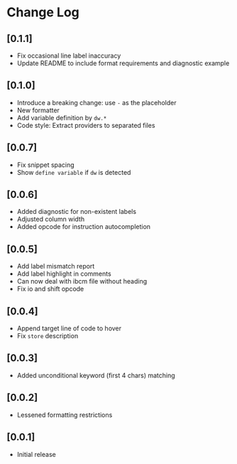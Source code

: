 # Change Log

## [0.1.1]

-   Fix occasional line label inaccuracy
-   Update README to include format requirements and diagnostic example

## [0.1.0]

-   Introduce a breaking change: use `-` as the placeholder
-   New formatter
-   Add variable definition by `dw.*`
-   Code style: Extract providers to separated files

## [0.0.7]

-   Fix snippet spacing
-   Show `define variable` if `dw` is detected

## [0.0.6]

-   Added diagnostic for non-existent labels
-   Adjusted column width
-   Added opcode for instruction autocompletion

## [0.0.5]

-   Add label mismatch report
-   Add label highlight in comments
-   Can now deal with ibcm file without heading
-   Fix io and shift opcode

## [0.0.4]

-   Append target line of code to hover
-   Fix `store` description

## [0.0.3]

-   Added unconditional keyword (first 4 chars) matching

## [0.0.2]

-   Lessened formatting restrictions

## [0.0.1]

-   Initial release
